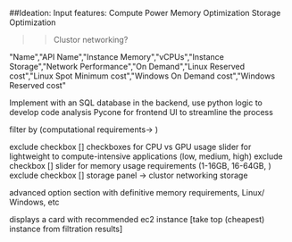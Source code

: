##Ideation:
Input features:
Compute Power
Memory Optimization
Storage Optimization
>>Clustor networking?

"Name","API Name","Instance Memory","vCPUs","Instance Storage","Network Performance","On Demand","Linux Reserved cost","Linux Spot Minimum cost","Windows On Demand cost","Windows Reserved cost"


Implement with an SQL database in the backend, use python logic to develop code analysis
Pycone for frontend UI to streamline the process

filter by (computational requirements-> )

exclude checkbox []
checkboxes for CPU vs GPU usage
slider for lightweight to compute-intensive applications
(low, medium, high)
exclude checkbox []
slider for memory usage requirements
(1-16GB, 16-64GB, )
exclude checkbox []
storage panel
-> clustor networking
storage 


advanced option section with definitive memory requirements, Linux/ Windows, etc

displays a card with recommended ec2 instance [take top (cheapest) instance from filtration results]
